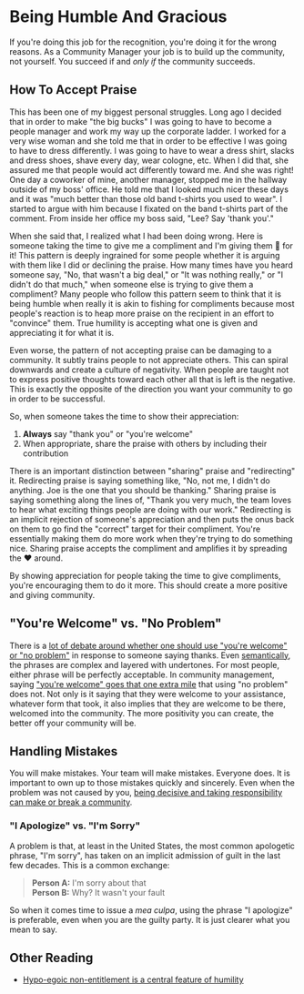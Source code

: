 # Being Humble And Gracious

If you're doing this job for the recognition, you're doing it for the wrong reasons. As a Community Manager your job is to build up the community, not yourself. You succeed if and *only if* the community succeeds.

## How To Accept Praise

This has been one of my biggest personal struggles. Long ago I decided that in order to make "the big bucks" I was going to have to become a people manager and work my way up the corporate ladder. I worked for a very wise woman and she told me that in order to be effective I was going to have to dress differently. I was going to have to wear a dress shirt, slacks and dress shoes, shave every day, wear cologne, etc. When I did that, she assured me that people would act differently toward me. And she was right! One day a coworker of mine, another manager, stopped me in the hallway outside of my boss' office. He told me that I looked much nicer these days and it was "much better than those old band t-shirts you used to wear". I started to argue with him because I fixated on the band t-shirts part of the comment. From inside her office my boss said, "Lee? Say 'thank you'."

When she said that, I realized what I had been doing wrong. Here is someone taking the time to give me a compliment and I'm giving them :poop: for it! This pattern is deeply ingrained for some people whether it is arguing with them like I did or declining the praise. How many times have you heard someone say, "No, that wasn't a big deal," or "It was nothing really," or "I didn't do that much," when someone else is trying to give them a compliment? Many people who follow this pattern seem to think that it is being humble when really it is akin to fishing for compliments because most people's reaction is to heap more praise on the recipient in an effort to "convince" them. True humility is accepting what one is given and appreciating it for what it is.

Even worse, the pattern of not accepting praise can be damaging to a community. It subtly trains people to not appreciate others. This can spiral downwards and create a culture of negativity. When people are taught not to express positive thoughts toward each other all that is left is the negative. This is exactly the opposite of the direction you want your community to go in order to be successful.

So, when someone takes the time to show their appreciation:

1. **Always** say "thank you" or "you're welcome"
2. When appropriate, share the praise with others by including their contribution

There is an important distinction between "sharing" praise and "redirecting" it. Redirecting praise is saying something like, "No, not me, I didn't do anything. Joe is the one that you should be thanking." Sharing praise is saying something along the lines of, "Thank you very much, the team loves to hear what exciting things people are doing with our work." Redirecting is an implicit rejection of someone's appreciation and then puts the onus back on them to go find the "correct" target for their compliment. You're essentially making them do more work when they're trying to do something nice. Sharing praise accepts the compliment and amplifies it by spreading the :heart: around.

By showing appreciation for people taking the time to give compliments, you're encouraging them to do it more. This should create a more positive and giving community.

## "You're Welcome" vs. "No Problem"

There is a [lot of debate around whether one should use "you're welcome" or "no problem"][linguistic] in response to someone saying thanks. Even [semantically][semantic], the phrases are complex and layered with undertones. For most people, either phrase will be perfectly acceptable. In community management, saying ["you're welcome" goes that one extra mile][case-against] that using "no problem" does not. Not only is it saying that they were welcome to your assistance, whatever form that took, it also implies that they are welcome to be there, welcomed into the community. The more positivity you can create, the better off your community will be.

[case-against]: http://www.npr.org/sections/13.7/2015/02/01/383060338/a-case-against-the-phrase-no-problem
[linguistic]: http://allthingslinguistic.com/post/124189121619/no-problem-vs-youre-welcome
[semantic]: http://english.stackexchange.com/a/146679

## Handling Mistakes

You will make mistakes. Your team will make mistakes. Everyone does. It is important to own up to those mistakes quickly and sincerely. Even when the problem was not caused by you, [being decisive and taking responsibility can make or break a community](http://time.com/3423136/tylenol-deaths-1982/).

### "I Apologize" vs. "I'm Sorry"

A problem is that, at least in the United States, the most common apologetic phrase, "I'm sorry", has taken on an implicit admission of guilt in the last few decades. This is a common exchange:

> **Person A:** I'm sorry about that<br/>
> **Person B:** Why? It wasn't your fault

So when it comes time to issue a _mea culpa_, using the phrase "I apologize" is preferable, even when you are the guilty party. It is just clearer what you mean to say.

## Other Reading

* [Hypo-egoic non-entitlement is a central feature of humility](https://www.psypost.org/2019/10/new-psychology-study-identifies-hypo-egoic-nonentitlement-as-a-central-feature-of-humility-54657)
